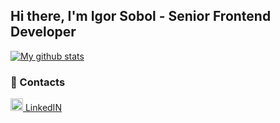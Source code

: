 ## Hi there, I'm Igor Sobol - Senior Frontend Developer

<a href="https://github.com/IgorSobol/IgorSobol">
  <img align="center" src="https://github-readme-stats.vercel.app/api?username=IgorSobol&show_icons=true&count_private=true&include_all_commits=true&theme=material-palenight" alt="My github stats" />
</a>

<!-- ### What I do

- 💻 I develop cross-platform, responsive web interfaces using semantic HTML. I also analyze the availability of interfaces, in accordance with the requirements (a11y), and make my work as accessible as possible for all people.
- 👯 I conduct HTML/CSS courses where I share my experience with novice developers. Participating as a mentor in courses from HTML academy. -->


<!-- ### Connect with me: -->

<!-- [<img align="left" alt="Sobol | Facebook" width="22px" src="https://cdn.jsdelivr.net/npm/simple-icons@v3/icons/facebook.svg" />][facebook]
[<img align="left" alt="Sobol | LinkedIn" width="22px" src="https://cdn.jsdelivr.net/npm/simple-icons@v3/icons/linkedin.svg" />][linkedin]
[<img align="left" alt="Sobol | Codepen" width="22px" src="https://cdn.jsdelivr.net/npm/simple-icons@v3/icons/codepen.svg" />][codepen]
[<img align="left" alt="Sobol | Codewars" width="22px" src="https://cdn.jsdelivr.net/npm/simple-icons@v3/icons/codewars.svg" />][codewars] -->

<!-- <br /> -->

<!-- ### Languages and Tools: -->

<!-- <img align="left" alt="JavaScript" width="26px" src="https://raw.githubusercontent.com/github/explore/80688e429a7d4ef2fca1e82350fe8e3517d3494d/topics/javascript/javascript.png" />
<img align="left" alt="React" width="26px" src="https://raw.githubusercontent.com/github/explore/80688e429a7d4ef2fca1e82350fe8e3517d3494d/topics/react/react.png" />
<img align="left" alt="Redux" width="26px" src="https://raw.githubusercontent.com/github/explore/80688e429a7d4ef2fca1e82350fe8e3517d3494d/topics/redux/redux.png" />
<img align="left" alt="HTML5" width="26px" src="https://raw.githubusercontent.com/github/explore/80688e429a7d4ef2fca1e82350fe8e3517d3494d/topics/html/html.png" />
<img align="left" alt="CSS3" width="26px" src="https://raw.githubusercontent.com/github/explore/80688e429a7d4ef2fca1e82350fe8e3517d3494d/topics/css/css.png" />
<img align="left" alt="Sass" width="26px" src="https://raw.githubusercontent.com/github/explore/80688e429a7d4ef2fca1e82350fe8e3517d3494d/topics/sass/sass.png" />
<img align="left" alt="Git" width="26px" src="https://raw.githubusercontent.com/github/explore/80688e429a7d4ef2fca1e82350fe8e3517d3494d/topics/git/git.png" />
<img align="left" alt="GitHub" width="26px" src="https://raw.githubusercontent.com/github/explore/78df643247d429f6cc873026c0622819ad797942/topics/github/github.png" /> -->

<!-- <br />
<br /> -->


<!-- ### 📺 Latest YouTube Videos -->

<!-- YOUTUBE:START -->
<!-- - [Part 1. Web, HTML/CSS, and JavaScript basics: practical tips [RU]](https://www.youtube.com/watch?v=OmuqxwbGxdw&t=10s)
- [Part 2. Web, HTML/CSS, and JavaScript basics: practical tips. [RU]](https://www.youtube.com/watch?v=fPS2iUBHNGM&t=2s)
- [Part 3. Web, HTML/CSS, and JavaScript basics: practical tips. [RU]](https://www.youtube.com/watch?v=rUm8oRdfjXI&t=13s) -->
<!-- YOUTUBE:END -->

### 📳 Contacts
[<img src="https://github.com/user-attachments/assets/1b601751-604e-4e7a-b105-844882c283de" width="20" height="20" alt="Linkedin" /> LinkedIN](https://www.linkedin.com/in/ihor-sobol-90009b1a1/)

<!-- [facebook]: https://www.facebook.com/profile.php?id=100010692156309

[codepen]: https://codepen.io/dashboard/
[codewars]: https://www.codewars.com/users/D.o.m.i.n.u.S -->
